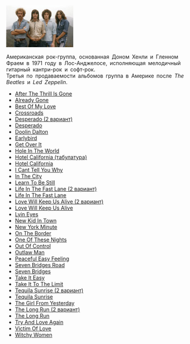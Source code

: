 ![](eagles.jpg)

Американская рок-группа, основанная Доном Хенли и Гленном Фраем в 1971 году в Лос-Анджелосе, исполняющая мелодичный гитарный кантри-рок и софт-рок.  
Третья по продаваемости альбомов группа в Америке после *The Beatles* и *Led Zeppelin*.

* [After The Thrill Is Gone](After%20The%20Thrill%20Is%20Gone)
* [Already Gone](Already%20Gone)
* [Best Of My Love](Best%20Of%20My%20Love)
* [Crossroads](Crossroads)
* [Desperado (2 вариант)](Desperado%20(2%20вариант))
* [Desperado](Desperado)
* [Doolin Dalton](Doolin%20Dalton)
* [Earlybird](Earlybird)
* [Get Over It](Get%20Over%20It)
* [Hole In The World](Hole%20In%20The%20World)
* [Hotel California (табулатура)](Hotel%20California%20(табулатура))
* [Hotel California](Hotel%20California)
* [I Cant Tell You Why](I%20Cant%20Tell%20You%20Why)
* [In The City](In%20The%20City)
* [Learn To Be Still](Learn%20To%20Be%20Still)
* [Life In The Fast Lane (2 вариант)](Life%20In%20The%20Fast%20Lane%20(2%20вариант))
* [Life In The Fast Lane](Life%20In%20The%20Fast%20Lane)
* [Love Will Keep Us Alive (2 вариант)](Love%20Will%20Keep%20Us%20Alive%20(2%20вариант))
* [Love Will Keep Us Alive](Love%20Will%20Keep%20Us%20Alive)
* [Lyin Eyes](Lyin%20Eyes)
* [New Kid In Town](New%20Kid%20In%20Town)
* [New York Minute](New%20York%20Minute)
* [On The Border](On%20The%20Border)
* [One Of These Nights](One%20Of%20These%20Nights)
* [Out Of Control](Out%20Of%20Control)
* [Outlaw Man](Outlaw%20Man)
* [Peaceful Easy Feeling](Peaceful%20Easy%20Feeling)
* [Seven Bridges Road](Seven%20Bridges%20Road)
* [Seven Bridges](Seven%20Bridges)
* [Take It Easy](Take%20It%20Easy)
* [Take It To The Limit](Take%20It%20To%20The%20Limit)
* [Tequila Sunrise (2 вариант)](Tequila%20Sunrise%20(2%20вариант))
* [Tequila Sunrise](Tequila%20Sunrise)
* [The Girl From Yesterday](The%20Girl%20From%20Yesterday)
* [The Long Run (2 вариант)](The%20Long%20Run%20(2%20вариант))
* [The Long Run](The%20Long%20Run)
* [Try And Love Again](Try%20And%20Love%20Again)
* [Victim Of Love](Victim%20Of%20Love)
* [Witchy Women](Witchy%20Women)